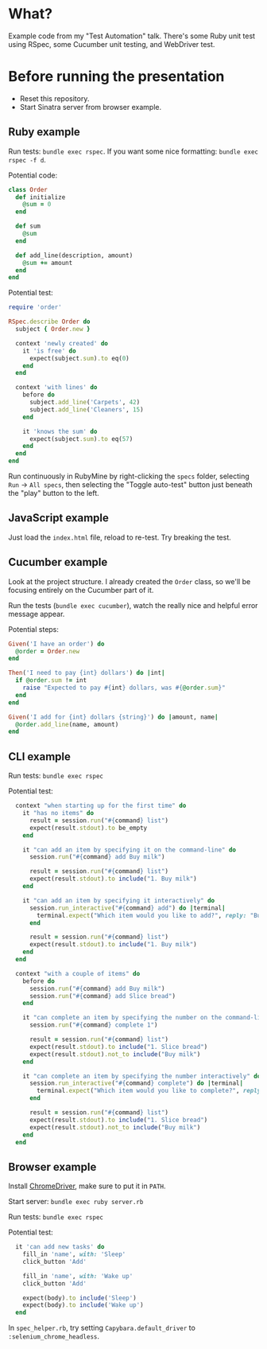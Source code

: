 What?
=====
Example code from my "Test Automation" talk. There's some Ruby unit test using RSpec, some Cucumber
unit testing, and WebDriver test.

Before running the presentation
===============================
- Reset this repository.
- Start Sinatra server from browser example.

Ruby example
------------
Run tests: `bundle exec rspec`. If you want some nice formatting: `bundle exec rspec -f d`.

Potential code:

```ruby
class Order
  def initialize
    @sum = 0
  end

  def sum
    @sum
  end

  def add_line(description, amount)
    @sum += amount
  end
end
```

Potential test:

```ruby
require 'order'

RSpec.describe Order do
  subject { Order.new }

  context 'newly created' do
    it 'is free' do
      expect(subject.sum).to eq(0)
    end
  end

  context 'with lines' do
    before do
      subject.add_line('Carpets', 42)
      subject.add_line('Cleaners', 15)
    end

    it 'knows the sum' do
      expect(subject.sum).to eq(57)
    end
  end
end
```

Run continuously in RubyMine by right-clicking the `specs` folder, selecting `Run` -> `All specs`, then
selecting the "Toggle auto-test" button just beneath the "play" button to the left.

JavaScript example
------------------
Just load the `index.html` file, reload to re-test. Try breaking the test.

Cucumber example
----------------
Look at the project structure. I already created the `Order` class, so we'll be focusing entirely on the
Cucumber part of it.

Run the tests (`bundle exec cucumber`), watch the really nice and helpful error message appear.

Potential steps:

```ruby
Given('I have an order') do
  @order = Order.new
end

Then('I need to pay {int} dollars') do |int|
  if @order.sum != int
    raise "Expected to pay #{int} dollars, was #{@order.sum}"
  end
end

Given('I add for {int} dollars {string}') do |amount, name|
  @order.add_line(name, amount)
end
```

CLI example
-----------
Run tests: `bundle exec rspec`

Potential test:

```ruby
  context "when starting up for the first time" do
    it "has no items" do
      result = session.run("#{command} list")
      expect(result.stdout).to be_empty
    end

    it "can add an item by specifying it on the command-line" do
      session.run("#{command} add Buy milk")

      result = session.run("#{command} list")
      expect(result.stdout).to include("1. Buy milk")
    end

    it "can add an item by specifying it interactively" do
      session.run_interactive("#{command} add") do |terminal|
        terminal.expect("Which item would you like to add?", reply: "Buy milk")
      end

      result = session.run("#{command} list")
      expect(result.stdout).to include("1. Buy milk")
    end
  end

  context "with a couple of items" do
    before do
      session.run("#{command} add Buy milk")
      session.run("#{command} add Slice bread")
    end

    it "can complete an item by specifying the number on the command-line" do
      session.run("#{command} complete 1")

      result = session.run("#{command} list")
      expect(result.stdout).to include("1. Slice bread")
      expect(result.stdout).not_to include("Buy milk")
    end

    it "can complete an item by specifying the number interactively" do
      session.run_interactive("#{command} complete") do |terminal|
        terminal.expect("Which item would you like to complete?", reply: "1")
      end

      result = session.run("#{command} list")
      expect(result.stdout).to include("1. Slice bread")
      expect(result.stdout).not_to include("Buy milk")
    end
  end
```

Browser example
---------------
Install [ChromeDriver](http://chromedriver.storage.googleapis.com/index.html), make sure to put it in `PATH`.

Start server: `bundle exec ruby server.rb`

Run tests: `bundle exec rspec`

Potential test:

```ruby
  it 'can add new tasks' do
    fill_in 'name', with: 'Sleep'
    click_button 'Add'

    fill_in 'name', with: 'Wake up'
    click_button 'Add'

    expect(body).to include('Sleep')
    expect(body).to include('Wake up')
  end
```

In `spec_helper.rb`, try setting `Capybara.default_driver` to `:selenium_chrome_headless`.
